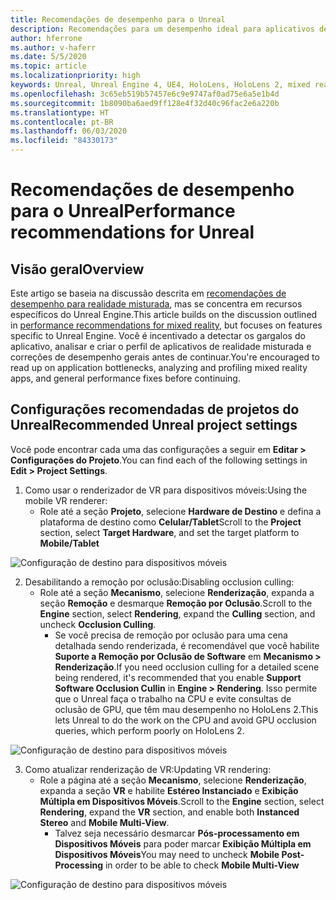 ```yaml
---
title: Recomendações de desempenho para o Unreal
description: Recomendações para um desempenho ideal para aplicativos de realidade misturada no Unreal
author: hferrone
ms.author: v-haferr
ms.date: 5/5/2020
ms.topic: article
ms.localizationpriority: high
keywords: Unreal, Unreal Engine 4, UE4, HoloLens, HoloLens 2, mixed reality, performance, optimization, settings, documentation
ms.openlocfilehash: 3c65eb519b57457e6c9e9747af0ad75e6a5e1b4d
ms.sourcegitcommit: 1b8090ba6aed9ff128e4f32d40c96fac2e6a220b
ms.translationtype: HT
ms.contentlocale: pt-BR
ms.lasthandoff: 06/03/2020
ms.locfileid: "84330173"
---
```

# <a name="performance-recommendations-for-unreal"></a><span data-ttu-id="ecd08-104">Recomendações de desempenho para o Unreal</span><span class="sxs-lookup"><span data-stu-id="ecd08-104">Performance recommendations for Unreal</span></span>

## <a name="overview"></a><span data-ttu-id="ecd08-105">Visão geral</span><span class="sxs-lookup"><span data-stu-id="ecd08-105">Overview</span></span>

<span data-ttu-id="ecd08-106">Este artigo se baseia na discussão descrita em [recomendações de desempenho para realidade misturada](understanding-performance-for-mixed-reality.md), mas se concentra em recursos específicos do Unreal Engine.</span><span class="sxs-lookup"><span data-stu-id="ecd08-106">This article builds on the discussion outlined in [performance recommendations for mixed reality](understanding-performance-for-mixed-reality.md), but focuses on features specific to Unreal Engine.</span></span> <span data-ttu-id="ecd08-107">Você é incentivado a detectar os gargalos do aplicativo, analisar e criar o perfil de aplicativos de realidade misturada e correções de desempenho gerais antes de continuar.</span><span class="sxs-lookup"><span data-stu-id="ecd08-107">You're encouraged to read up on application bottlenecks, analyzing and profiling mixed reality apps, and general performance fixes before continuing.</span></span>

## <a name="recommended-unreal-project-settings"></a><span data-ttu-id="ecd08-108">Configurações recomendadas de projetos do Unreal</span><span class="sxs-lookup"><span data-stu-id="ecd08-108">Recommended Unreal project settings</span></span>
<span data-ttu-id="ecd08-109">Você pode encontrar cada uma das configurações a seguir em **Editar > Configurações do Projeto**.</span><span class="sxs-lookup"><span data-stu-id="ecd08-109">You can find each of the following settings in **Edit > Project Settings**.</span></span>

1. <span data-ttu-id="ecd08-110">Como usar o renderizador de VR para dispositivos móveis:</span><span class="sxs-lookup"><span data-stu-id="ecd08-110">Using the mobile VR renderer:</span></span>
    * <span data-ttu-id="ecd08-111">Role até a seção **Projeto**, selecione **Hardware de Destino** e defina a plataforma de destino como **Celular/Tablet**</span><span class="sxs-lookup"><span data-stu-id="ecd08-111">Scroll to the **Project** section, select **Target Hardware**, and set the target platform to **Mobile/Tablet**</span></span>

![Configuração de destino para dispositivos móveis](images/unreal/performance-recommendations-img-01.png)

2. <span data-ttu-id="ecd08-113">Desabilitando a remoção por oclusão:</span><span class="sxs-lookup"><span data-stu-id="ecd08-113">Disabling occlusion culling:</span></span>
    * <span data-ttu-id="ecd08-114">Role até a seção **Mecanismo**, selecione **Renderização**, expanda a seção **Remoção** e desmarque **Remoção por Oclusão**.</span><span class="sxs-lookup"><span data-stu-id="ecd08-114">Scroll to the **Engine** section, select **Rendering**, expand the **Culling** section, and uncheck **Occlusion Culling**.</span></span>
        + <span data-ttu-id="ecd08-115">Se você precisa de remoção por oclusão para uma cena detalhada sendo renderizada, é recomendável que você habilite **Suporte a Remoção por Oclusão de Software** em **Mecanismo > Renderização**.</span><span class="sxs-lookup"><span data-stu-id="ecd08-115">If you need occlusion culling for a detailed scene being rendered, it's recommended that you enable **Support Software Occlusion Cullin** in **Engine > Rendering**.</span></span> <span data-ttu-id="ecd08-116">Isso permite que o Unreal faça o trabalho na CPU e evite consultas de oclusão de GPU, que têm mau desempenho no HoloLens 2.</span><span class="sxs-lookup"><span data-stu-id="ecd08-116">This lets Unreal to do the work on the CPU and avoid GPU occlusion queries, which perform poorly on HoloLens 2.</span></span>

![Configuração de destino para dispositivos móveis](images/unreal/performance-recommendations-img-02.png)

3. <span data-ttu-id="ecd08-118">Como atualizar renderização de VR:</span><span class="sxs-lookup"><span data-stu-id="ecd08-118">Updating VR rendering:</span></span>
    * <span data-ttu-id="ecd08-119">Role a página até a seção **Mecanismo**, selecione **Renderização**, expanda a seção **VR** e habilite **Estéreo Instanciado** e **Exibição Múltipla em Dispositivos Móveis**.</span><span class="sxs-lookup"><span data-stu-id="ecd08-119">Scroll to the **Engine** section, select **Rendering**, expand the **VR** section, and enable both **Instanced Stereo** and **Mobile Multi-View**.</span></span>
        + <span data-ttu-id="ecd08-120">Talvez seja necessário desmarcar **Pós-processamento em Dispositivos Móveis** para poder marcar **Exibição Múltipla em Dispositivos Móveis**</span><span class="sxs-lookup"><span data-stu-id="ecd08-120">You may need to uncheck **Mobile Post-Processing** in order to be able to check **Mobile Multi-View**</span></span>

![Configuração de destino para dispositivos móveis](images/unreal/performance-recommendations-img-03.png)
